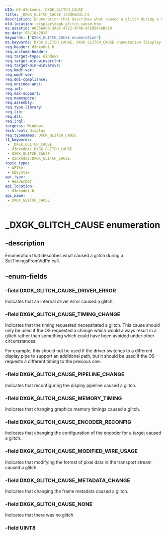 ```yaml
---
UID: NE:d3dkmddi._DXGK_GLITCH_CAUSE
title: _DXGK_GLITCH_CAUSE (d3dkmddi.h)
description: Enumeration that describes what caused a glitch during a SetTimingsFromVidPn call.
old-location: display\dxgk_glitch_cause.htm
ms.assetid: A0356AE8-3A82-4722-9F46-8FE05646BF10
ms.date: 05/10/2018
keywords: ["DXGK_GLITCH_CAUSE enumeration"]
ms.keywords: DXGK_GLITCH_CAUSE, DXGK_GLITCH_CAUSE enumeration [Display Devices], DXGK_GLITCH_CAUSE_DRIVER_ERROR, DXGK_GLITCH_CAUSE_ENCODER_RECONFIG, DXGK_GLITCH_CAUSE_MEMORY_TIMING, DXGK_GLITCH_CAUSE_METADATA_CHANGE, DXGK_GLITCH_CAUSE_MODIFIED_WIRE_USAGE, DXGK_GLITCH_CAUSE_NONE, DXGK_GLITCH_CAUSE_PIPELINE_CHANGE, DXGK_GLITCH_CAUSE_TIMING_CHANGE, _DXGK_GLITCH_CAUSE, d3dkmddi/DXGK_GLITCH_CAUSE, d3dkmddi/DXGK_GLITCH_CAUSE_DRIVER_ERROR, d3dkmddi/DXGK_GLITCH_CAUSE_ENCODER_RECONFIG, d3dkmddi/DXGK_GLITCH_CAUSE_MEMORY_TIMING, d3dkmddi/DXGK_GLITCH_CAUSE_METADATA_CHANGE, d3dkmddi/DXGK_GLITCH_CAUSE_MODIFIED_WIRE_USAGE, d3dkmddi/DXGK_GLITCH_CAUSE_NONE, d3dkmddi/DXGK_GLITCH_CAUSE_PIPELINE_CHANGE, d3dkmddi/DXGK_GLITCH_CAUSE_TIMING_CHANGE, display.dxgk_glitch_cause
req.header: d3dkmddi.h
req.include-header: 
req.target-type: Windows
req.target-min-winverclnt: 
req.target-min-winversvr: 
req.kmdf-ver: 
req.umdf-ver: 
req.ddi-compliance: 
req.unicode-ansi: 
req.idl: 
req.max-support: 
req.namespace: 
req.assembly: 
req.type-library: 
req.lib: 
req.dll: 
req.irql: 
targetos: Windows
tech.root: display
req.typenames: DXGK_GLITCH_CAUSE
f1_keywords:
 - _DXGK_GLITCH_CAUSE
 - d3dkmddi/_DXGK_GLITCH_CAUSE
 - DXGK_GLITCH_CAUSE
 - d3dkmddi/DXGK_GLITCH_CAUSE
topic_type:
 - APIRef
 - kbSyntax
api_type:
 - HeaderDef
api_location:
 - d3dkmddi.h
api_name:
 - DXGK_GLITCH_CAUSE
---
```


# _DXGK_GLITCH_CAUSE enumeration


## -description

Enumeration that describes what caused a glitch during a SetTimingsFromVidPn call.

## -enum-fields

### -field DXGK_GLITCH_CAUSE_DRIVER_ERROR

Indicates that an internal driver error caused a glitch.

### -field DXGK_GLITCH_CAUSE_TIMING_CHANGE

Indicates that the timing requested necessitated a glitch.  This cause should only be used if the OS requested a change which would always result in a glitch rather than something which could have been avoided under other circumstances.  

For example, this should not be used if the driver switches to a different display pipe to support an additional path, but it should be used if the OS requests a different timing to the previous one.

### -field DXGK_GLITCH_CAUSE_PIPELINE_CHANGE

Indicates that reconfiguring the display pipeline caused a glitch.

### -field DXGK_GLITCH_CAUSE_MEMORY_TIMING

Indicates that changing graphics memory timings caused a glitch.

### -field DXGK_GLITCH_CAUSE_ENCODER_RECONFIG

Indicates that changing the configuration of the encoder for a target caused a glitch.

### -field DXGK_GLITCH_CAUSE_MODIFIED_WIRE_USAGE

Indicates that modifying the format of pixel data in the transport stream caused a glitch.

### -field DXGK_GLITCH_CAUSE_METADATA_CHANGE

Indicates that changing the frame metadata caused a glitch.

### -field DXGK_GLITCH_CAUSE_NONE

Indicates that there was no glitch.

### -field UINT8


